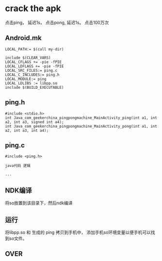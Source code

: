 # crack the apk
> 
点击ping， 延迟1s， 点击pong, 延迟1s。
点击100万次

## Android.mk
    LOCAL_PATH:= $(call my-dir)

    include $(CLEAR_VARS)
    LOCAL_CFLAGS += -pie -fPIE
    LOCAL_LDFLAGS += -pie -fPIE
    LOCAL_SRC_FILES:= ping.c
    LOCAL_C_INCLUDES:= ping.h
    LOCAL_MODULE:= ping
    LOCAL_LDLIBS := libpp.so
    include $(BUILD_EXECUTABLE)

## ping.h 
    #include <stdio.h>
    int Java_com_geekerchina_pingpongmachine_MainActivity_ping(int a1, int a2, int a3, signed int a4);
    int Java_com_geekerchina_pingpongmachine_MainActivity_pong(int a1, int a2, int a3, int a4);
    
## ping.c 
    #include <ping.h>
    
    java代码 逻辑
    
    ...
    
## NDK编译 
将so放置到该目录下，然后ndk编译

## 运行
将libpp.so 和 生成的 ping  拷贝到手机中， 添加手机so环境变量以便手机可以找到so文件。 

## OVER
